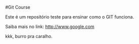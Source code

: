 #Git Course

Este é um repositório teste para ensinar como o GIT funciona.

Saiba mais no link: http://www.google.com

kkk, burro pra caralho.
